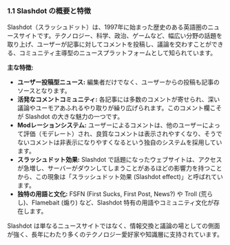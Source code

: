 ### 1.1 Slashdot の概要と特徴

Slashdot（スラッシュドット）は、1997年に始まった歴史のある英語圏のニュースサイトです。テクノロジー、科学、政治、ゲームなど、幅広い分野の話題を取り上げ、ユーザーが記事に対してコメントを投稿し、議論を交わすことができる、コミュニティ主導型のニュースプラットフォームとして知られています。

**主な特徴:**

* **ユーザー投稿型ニュース:** 編集者だけでなく、ユーザーからの投稿も記事のソースとなります。
* **活発なコメントコミュニティ:** 各記事には多数のコメントが寄せられ、深い議論やユーモアあふれるやり取りが繰り広げられます。このコメント欄こそが Slashdot の大きな魅力の一つです。
* **Modレーションシステム:** ユーザーによるコメントは、他のユーザーによって評価（モデレート）され、良質なコメントは表示されやすくなり、そうでないコメントは非表示になりやすくなるという独自のシステムを採用しています。
* **スラッシュドット効果:** Slashdot で話題になったウェブサイトは、アクセスが急増し、サーバーがダウンしてしまうことがあるほどの影響力を持つことから、この現象は「スラッシュドット効果 (Slashdot effect)」と呼ばれています。
* **独特の用語と文化:** FSFN (First Sucks, First Post, News?) や Troll (荒らし)、Flamebait (煽り) など、Slashdot 特有の用語やコミュニティ文化が存在します。

Slashdot は単なるニュースサイトではなく、情報交換と議論の場としての側面が強く、長年にわたり多くのテクノロジー愛好家や知識層に支持されています。
